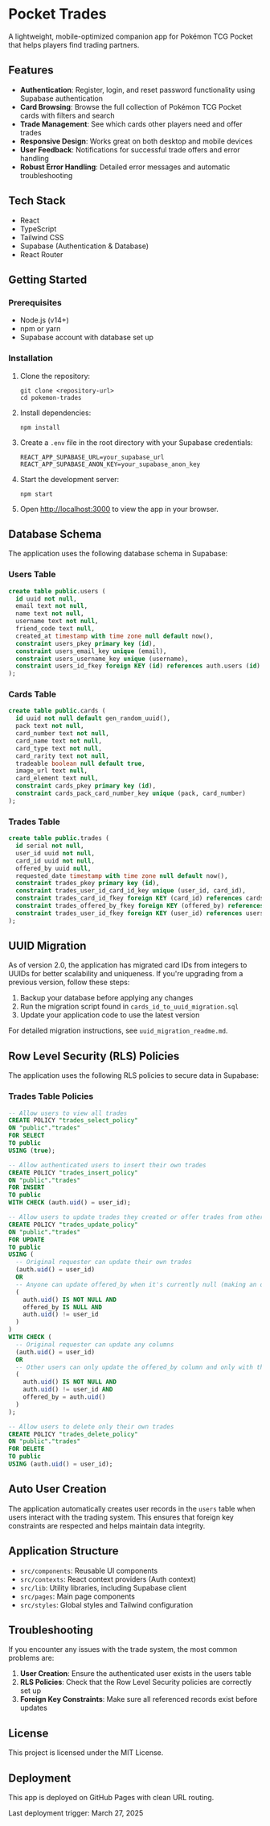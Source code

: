 # Pocket Trades

A lightweight, mobile-optimized companion app for Pokémon TCG Pocket that helps players find trading partners.

## Features

- **Authentication**: Register, login, and reset password functionality using Supabase authentication
- **Card Browsing**: Browse the full collection of Pokémon TCG Pocket cards with filters and search
- **Trade Management**: See which cards other players need and offer trades
- **Responsive Design**: Works great on both desktop and mobile devices
- **User Feedback**: Notifications for successful trade offers and error handling
- **Robust Error Handling**: Detailed error messages and automatic troubleshooting 

## Tech Stack

- React
- TypeScript
- Tailwind CSS
- Supabase (Authentication & Database)
- React Router

## Getting Started

### Prerequisites

- Node.js (v14+)
- npm or yarn
- Supabase account with database set up

### Installation

1. Clone the repository:
   ```
   git clone <repository-url>
   cd pokemon-trades
   ```

2. Install dependencies:
   ```
   npm install
   ```

3. Create a `.env` file in the root directory with your Supabase credentials:
   ```
   REACT_APP_SUPABASE_URL=your_supabase_url
   REACT_APP_SUPABASE_ANON_KEY=your_supabase_anon_key
   ```

4. Start the development server:
   ```
   npm start
   ```

5. Open [http://localhost:3000](http://localhost:3000) to view the app in your browser.

## Database Schema

The application uses the following database schema in Supabase:

### Users Table
```sql
create table public.users (
  id uuid not null,
  email text not null,
  name text not null,
  username text not null,
  friend_code text null,
  created_at timestamp with time zone null default now(),
  constraint users_pkey primary key (id),
  constraint users_email_key unique (email),
  constraint users_username_key unique (username),
  constraint users_id_fkey foreign KEY (id) references auth.users (id)
);
```

### Cards Table
```sql
create table public.cards (
  id uuid not null default gen_random_uuid(),
  pack text not null,
  card_number text not null,
  card_name text not null,
  card_type text not null,
  card_rarity text not null,
  tradeable boolean null default true,
  image_url text null,
  card_element text null,
  constraint cards_pkey primary key (id),
  constraint cards_pack_card_number_key unique (pack, card_number)
);
```

### Trades Table
```sql
create table public.trades (
  id serial not null,
  user_id uuid not null,
  card_id uuid not null,
  offered_by uuid null,
  requested_date timestamp with time zone null default now(),
  constraint trades_pkey primary key (id),
  constraint trades_user_id_card_id_key unique (user_id, card_id),
  constraint trades_card_id_fkey foreign KEY (card_id) references cards (id) on delete CASCADE,
  constraint trades_offered_by_fkey foreign KEY (offered_by) references users (id) on delete set null,
  constraint trades_user_id_fkey foreign KEY (user_id) references users (id) on delete CASCADE
);
```

## UUID Migration

As of version 2.0, the application has migrated card IDs from integers to UUIDs for better scalability and uniqueness. If you're upgrading from a previous version, follow these steps:

1. Backup your database before applying any changes
2. Run the migration script found in `cards_id_to_uuid_migration.sql`
3. Update your application code to use the latest version

For detailed migration instructions, see `uuid_migration_readme.md`.

## Row Level Security (RLS) Policies

The application uses the following RLS policies to secure data in Supabase:

### Trades Table Policies

```sql
-- Allow users to view all trades
CREATE POLICY "trades_select_policy" 
ON "public"."trades"
FOR SELECT 
TO public
USING (true);

-- Allow authenticated users to insert their own trades
CREATE POLICY "trades_insert_policy" 
ON "public"."trades"
FOR INSERT 
TO public
WITH CHECK (auth.uid() = user_id);

-- Allow users to update trades they created or offer trades from others
CREATE POLICY "trades_update_policy" 
ON "public"."trades"
FOR UPDATE
TO public
USING (
  -- Original requester can update their own trades
  (auth.uid() = user_id)
  OR
  -- Anyone can update offered_by when it's currently null (making an offer)
  (
    auth.uid() IS NOT NULL AND 
    offered_by IS NULL AND
    auth.uid() != user_id
  )
)
WITH CHECK (
  -- Original requester can update any columns
  (auth.uid() = user_id)
  OR
  -- Other users can only update the offered_by column and only with their own ID
  (
    auth.uid() IS NOT NULL AND
    auth.uid() != user_id AND
    offered_by = auth.uid()
  )
);

-- Allow users to delete only their own trades
CREATE POLICY "trades_delete_policy" 
ON "public"."trades"
FOR DELETE 
TO public
USING (auth.uid() = user_id);
```

## Auto User Creation

The application automatically creates user records in the `users` table when users interact with the trading system. This ensures that foreign key constraints are respected and helps maintain data integrity.

## Application Structure

- `src/components`: Reusable UI components
- `src/contexts`: React context providers (Auth context)
- `src/lib`: Utility libraries, including Supabase client
- `src/pages`: Main page components
- `src/styles`: Global styles and Tailwind configuration

## Troubleshooting

If you encounter any issues with the trade system, the most common problems are:

1. **User Creation**: Ensure the authenticated user exists in the users table
2. **RLS Policies**: Check that the Row Level Security policies are correctly set up
3. **Foreign Key Constraints**: Make sure all referenced records exist before updates

## License

This project is licensed under the MIT License.

## Deployment

This app is deployed on GitHub Pages with clean URL routing.

Last deployment trigger: March 27, 2025 